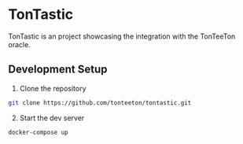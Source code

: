 # TonTastic

TonTastic is an project showcasing the integration with the TonTeeTon oracle.

## Development Setup

1. Clone the repository
```bash
git clone https://github.com/tonteeton/tontastic.git
```

2. Start the dev server
```bash
docker-compose up
```
